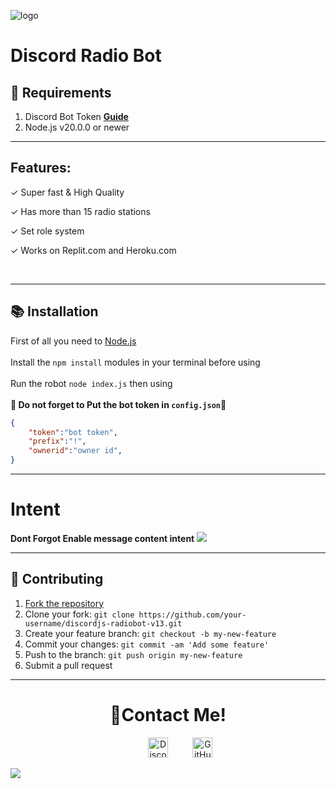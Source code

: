 ![logo](https://play-lh.googleusercontent.com/oV1AVbkOV2M7rqOAENeuNAnBL6ftRpECFDiiKU4w19tX_rTHTnwJRrPcJ2yy270taMU)

# Discord Radio Bot


## 🔧 Requirements
1. Discord Bot Token **[Guide](https://discordjs.guide/preparations/setting-up-a-bot-application.html#creating-your-bot)**
2. Node.js v20.0.0 or newer
***
## Features:
✓ Super fast & High Quality 

✓ Has more than 15 radio stations

✓ Set role system

✓ Works on Replit.com and Heroku.com

<br/>

***

## 📚 Installation

First of all you need to <a href="https://nodejs.org/en/"> Node.js </a>
<br> <br>
Install the `npm install` modules in your terminal before using
<br> <br>
Run the robot `node index.js` then using
<br> <br>**🔴 Do not forget to Put the bot token in `config.json`🔴**

```json
{
    "token":"bot token",
    "prefix":"!",
    "ownerid":"owner id",
}
```
***
# Intent
**Dont Forgot Enable message content intent**
<img src="https://media.discordapp.net/attachments/923616646319439882/930731010809802803/unknown.png" />

***
## 🤝 Contributing

1. [Fork the repository](https://github.com/hesawmgh1098/discordjs-radiobot-v13/fork)
2. Clone your fork: `git clone https://github.com/your-username/discordjs-radiobot-v13.git`
3. Create your feature branch: `git checkout -b my-new-feature`
4. Commit your changes: `git commit -am 'Add some feature'`
5. Push to the branch: `git push origin my-new-feature`
6. Submit a pull request

***
<h1 align="center">🤝Contact Me!</h1>
<p align="center">
</a>&nbsp;&nbsp;&nbsp;&nbsp;&nbsp;&nbsp;&nbsp;&nbsp;&nbsp;
<a href="https://discord.com/users/556854910805737478" target="_blank"><img alt="Discord" title="Discord" height="32" width="32" src="https://raw.githubusercontent.com/peterthehan/peterthehan/master/assets/discord.svg"></a>&nbsp;&nbsp;&nbsp;&nbsp;&nbsp;&nbsp;&nbsp;&nbsp;&nbsp;
<a href="https://github.com/hesawmgh1098" target="_blank">
<a href="https://github.com/hesawmgh1098"><img alt="GitHub" title="GitHub" height="32" width="32" src="https://raw.githubusercontent.com/peterthehan/peterthehan/master/assets/github.svg"></a>
</p>

<img src="https://discord.c99.nl/widget/theme-2/556854910805737478.png" >
